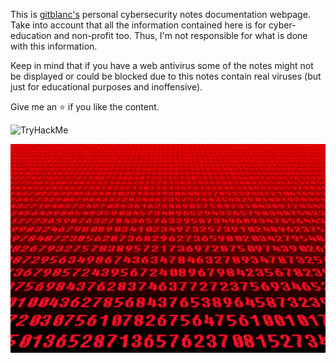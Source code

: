 This is [gitblanc's](https://github.com/gitblanc/) personal cybersecurity notes documentation webpage. Take into account that all the information contained here is for cyber-education and non-profit too. Thus, I'm not responsible for what is done with this information.

Keep in mind that if you have a web antivirus some of the notes might not be displayed or could be blocked due to this notes contain real viruses (but just for educational purposes and inoffensive).

Give me an ⭐️ if you like the content.

<img src="https://tryhackme-badges.s3.amazonaws.com/gitblanc.png" alt="TryHackMe">


![banner](/content/banner.jpg)

